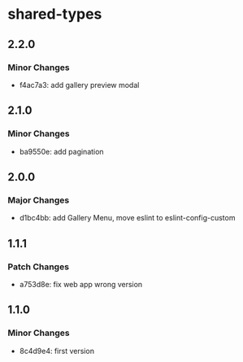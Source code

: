 # shared-types

## 2.2.0

### Minor Changes

- f4ac7a3: add gallery preview modal

## 2.1.0

### Minor Changes

- ba9550e: add pagination

## 2.0.0

### Major Changes

- d1bc4bb: add Gallery Menu, move eslint to eslint-config-custom

## 1.1.1

### Patch Changes

- a753d8e: fix web app wrong version

## 1.1.0

### Minor Changes

- 8c4d9e4: first version
